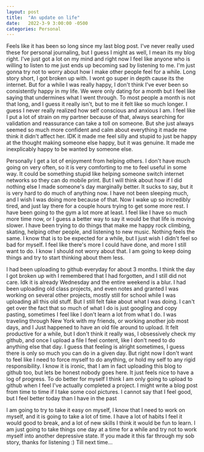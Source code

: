 ```yaml
---
layout: post
title:  "An update on life"
date:   2022-3-9 3:00:00 -0500
categories: Personal
---
```

Feels like it has been so long since my last blog post. I've never really used these for personal journaling, but I guess I might as well, I mean its my blog right. I've just got a lot on my mind and right now I feel like anyone who is willing to listen to me just ends up becoming sad by listening to me. I'm just gonna try not to worry about how I make other people feel for a while. Long story short, I got broken up with. I wont go super in depth cause its the internet. But for a while I was really happy, I don't think I've ever been so consistently happy in my life. We were only dating for a month but I feel like saying that undermines what I went through. To most people a month is not that long, and I guess it really isn't, but to me it felt like so much longer. I guess I never really realized how self conscious and anxious I am. I feel like I put a lot of strain on my partner because of that, always searching for validation and reassurance can take a toll on someone. But she just always seemed so much more confident and calm about everything it made me think it didn't affect her. IDK it made me feel silly and stupid to just be happy at the thought making someone else happy, but it was genuine. It made me inexplicably happy to be wanted by someone else.

Personally I get a lot of enjoyment from helping others. I don't have much going on very often, so it is very comforting to me to feel useful in some way. It could be something stupid like helping someone switch internet networks so they can do mobile print. But I will think about how if I did nothing else I made someone's day marginally better. It sucks to say, but it is very hard to do much of anything now. I have not been sleeping much, and I wish I was doing more because of that. Now I wake up so incredibly tired, and just lay there for a couple hours trying to get some more rest. I have been going to the gym a lot more at least. I feel like I have so much more time now, or I guess a better way to say it would be that life is moving slower. I have been trying to do things that make me happy rock climbing, skating, helping other people, and listening to new music. Nothing feels the same. I know that is to be expected for a while, but I just wish I didn't feel so bad for myself. I feel like there's more I could have done, and more I still want to do. I know I should not worry about that. I am going to keep doing things and try to start thinking about them less.

I had been uploading to github everyday for about 3 months. I think the day I got broken up with I remembered that I had forgotten, and I still did not care. Idk it is already Wednesday and the entire weekend is a blur. I had been uploading old class projects, and even notes and granted I was working on several other projects, mostly still for school while I was uploading all this old stuff. But I still felt fake about what I was doing. I can't get over the fact that so much of what I do is just googling and copy pasting, sometimes I feel like I don't learn a lot from what I do. I was traveling through New York with my friends, or working another job most days, and I Just happened to have an old file around to upload. It felt productive for a while, but I don't think it really was, I obsessively check my github, and once I upload a file I feel content, like I don't need to do anything else that day. I guess that feeling is alright sometimes, I guess there is only so much you can do in a given day. But right now I don't want to feel like I need to force myself to do anything, or hold my self to any rigid responsibility. I know it is ironic, that I am in fact uploading this blog to github too, but lets be honest nobody goes here. It just feels nice to have a log of progress. To do better for myself I think I am only going to upload to github when I feel I've actually completed a project. I might write a blog post from time to time if I take some cool pictures. I cannot say that I feel good, but I feel better today than I have in the past

I am going to try to take it easy on myself, I know that I need to work on myself, and it is going to take a lot of time. I have a lot of habits I feel it would good to break, and a lot of new skills I think it would be fun to learn. I am just going to take things one day at a time for a while and try not to work myself into another depressive state. If you made it this far through my sob story, thanks for listening :)
Till next time...
